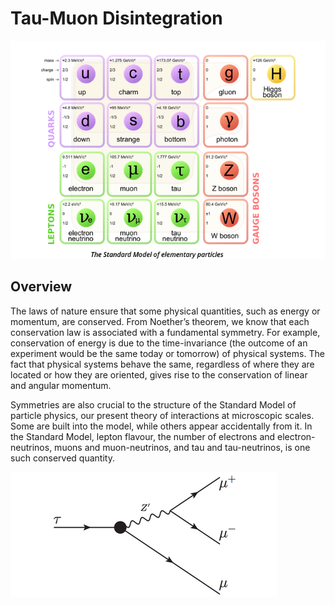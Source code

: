 

# Tau-Muon Disintegration

![standard model](https://github.com/YonatanRA/Tau-muon-disintegration-project/blob/master/images/standardmodel.png)

## Overview

The laws of nature ensure that some physical quantities, such as energy or momentum, are conserved. From Noether’s theorem, we know that each conservation law is associated with a fundamental symmetry. For example, conservation of energy is due to the time-invariance (the outcome of an experiment would be the same today or tomorrow) of physical systems. The fact that physical systems behave the same, regardless of where they are located or how they are oriented, gives rise to the conservation of linear and angular momentum.

Symmetries are also crucial to the structure of the Standard Model of particle physics, our present theory of interactions at microscopic scales. Some are built into the model, while others appear accidentally from it. In the Standard Model, lepton flavour, the number of electrons and electron-neutrinos, muons and muon-neutrinos, and tau and tau-neutrinos, is one such conserved quantity.


![front](https://github.com/YonatanRA/Tau-muon-disintegration-project/blob/master/images/front_page.png)
